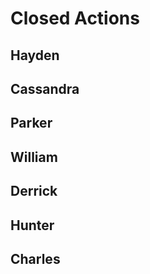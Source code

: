 # Closed Actions

## Hayden

## Cassandra

## Parker

## William

## Derrick

## Hunter

## Charles
